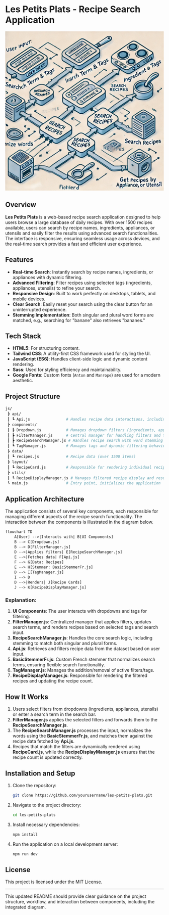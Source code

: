 # Les Petits Plats - Recipe Search Application

![Application Architecture](./docs/Les%20petits%20plats%20-%20flowchart.webp)

## Overview

**Les Petits Plats** is a web-based recipe search application designed to help users browse a large database of daily recipes. With over 1500 recipes available, users can search by recipe names, ingredients, appliances, or utensils and easily filter the results using advanced search functionalities. The interface is responsive, ensuring seamless usage across devices, and the real-time search provides a fast and efficient user experience.

## Features

- **Real-time Search**: Instantly search by recipe names, ingredients, or appliances with dynamic filtering.
- **Advanced Filtering**: Filter recipes using selected tags (ingredients, appliances, utensils) to refine your search.
- **Responsive Design**: Built to work perfectly on desktops, tablets, and mobile devices.
- **Clear Search**: Easily reset your search using the clear button for an uninterrupted experience.
- **Stemming Implementation**: Both singular and plural word forms are matched, e.g., searching for "banane" also retrieves "bananes."

## Tech Stack

- **HTML5**: For structuring content.
- **Tailwind CSS**: A utility-first CSS framework used for styling the UI.
- **JavaScript (ES6)**: Handles client-side logic and dynamic content rendering.
- **Sass**: Used for styling efficiency and maintainability.
- **Google Fonts**: Custom fonts (`Anton` and `Manrope`) are used for a modern aesthetic.

## Project Structure

```bash
js/
 ┣ api/
 ┃ ┗ Api.js                # Handles recipe data interactions, including normalization and filtering
 ┣ components/
 ┃ ┣ Dropdown.js           # Manages dropdown filters (ingredients, appliances, utensils)
 ┃ ┣ FilterManager.js      # Central manager for handling filters and the search term
 ┃ ┣ RecipeSearchManager.js # Handles recipe search with word stemming
 ┃ ┗ TagManager.js         # Manages tags and dynamic filtering behavior
 ┣ data/
 ┃ ┗ recipes.js            # Recipe data (over 1500 items)
 ┣ layout/
 ┃ ┗ RecipeCard.js         # Responsible for rendering individual recipe cards
 ┣ utils/
 ┃ ┗ RecipeDisplayManager.js # Manages filtered recipe display and results count
 ┗ main.js                 # Entry point, initializes the application
```

## Application Architecture

The application consists of several key components, each responsible for managing different aspects of the recipe search functionality. The interaction between the components is illustrated in the diagram below.

```mermaid
flowchart TD
    A[User] -->|Interacts with| B[UI Components]
    B --> C[Dropdown.js]
    B --> D[FilterManager.js]
    D -->|Applies filters| E[RecipeSearchManager.js]
    E -->|Fetches data| F[Api.js]
    F --> G[Data: Recipes]
    E --> H[Stemmer: BasicStemmerFr.js]
    D --> I[TagManager.js]
    I --> D
    D -->|Renders| J[Recipe Cards]
    J --> K[RecipeDisplayManager.js]
```

### Explanation:

1. **UI Components**: The user interacts with dropdowns and tags for filtering.
2. **FilterManager.js**: Centralized manager that applies filters, updates search terms, and renders recipes based on selected tags and search input.
3. **RecipeSearchManager.js**: Handles the core search logic, including stemming to match both singular and plural forms.
4. **Api.js**: Retrieves and filters recipe data from the dataset based on user input.
5. **BasicStemmerFr.js**: Custom French stemmer that normalizes search terms, ensuring flexible search functionality.
6. **TagManager.js**: Manages the addition/removal of active filters/tags.
7. **RecipeDisplayManager.js**: Responsible for rendering the filtered recipes and updating the recipe count.

## How It Works

1. Users select filters from dropdowns (ingredients, appliances, utensils) or enter a search term in the search bar.
2. **FilterManager.js** applies the selected filters and forwards them to the **RecipeSearchManager.js**.
3. The **RecipeSearchManager.js** processes the input, normalizes the words using the **BasicStemmerFr.js**, and matches them against the recipe data fetched by **Api.js**.
4. Recipes that match the filters are dynamically rendered using **RecipeCard.js**, while the **RecipeDisplayManager.js** ensures that the recipe count is updated correctly.

## Installation and Setup

1. Clone the repository:
   ```bash
   git clone https://github.com/yourusername/les-petits-plats.git
   ```
2. Navigate to the project directory:
   ```bash
   cd les-petits-plats
   ```
3. Install necessary dependencies:
   ```bash
   npm install
   ```
4. Run the application on a local development server:
   ```bash
   npm run dev
   ```

## License

This project is licensed under the MIT License.

---

This updated README should provide clear guidance on the project structure, workflow, and interaction between components, including the integrated diagram.